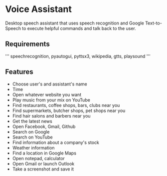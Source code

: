 # Voice Assistant
Desktop speech assistant that uses speech recognition and Google Text-to-Speech to execute helpful commands and talk back to the user.

## Requirements

'''
speechrecognition, pyautogui, pyttsx3, wikipedia, gtts, playsound
'''

## Features

- Choose user's and assistant's name
- Time
- Open whatever website you want
- Play music from your mix on YouTube
- Find restaurants, coffee shops, bars, clubs near you
- Find supermarkets, butcher shops, pet shops near you
- Find hair salons and barbers near you
- Get the latest news
- Open Facebook, Gmail, Github
- Search on Google
- Search on YouTube
- Find information about a company's stock 
- Weather information
- Find a location in Google Maps
- Open notepad, calculator
- Open Gmail or launch Outlook
- Take a screenshot and save it
